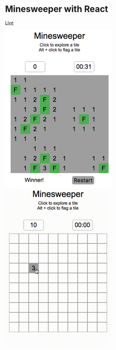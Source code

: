 # Minesweeper with React

[Live](http://reedwilliams24.github.io/Minesweeper)

<div>
  <img src="https://raw.githubusercontent.com/reedwilliams24/Minesweeper/master/docs/screenshot_1.png" width='349' height='514'>
  <img src="https://raw.githubusercontent.com/reedwilliams24/minesweeper/master/docs/minesweeper.gif" width='344' height='512'>
</div>
